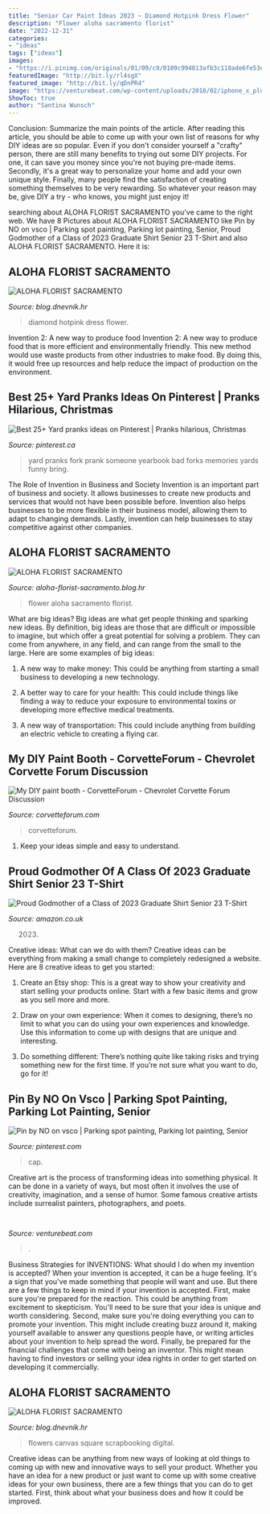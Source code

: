 ```yaml
---
title: "Senior Car Paint Ideas 2023 ~ Diamond Hotpink Dress Flower"
description: "Flower aloha sacramento florist"
date: "2022-12-31"
categories:
- "ideas"
tags: ["ideas"]
images:
- "https://i.pinimg.com/originals/01/09/c9/0109c994813afb3c118ade6fe53e9b2f.jpg"
featuredImage: "http://bit.ly/rl4sgX"
featured_image: "http://bit.ly/qDnPR4"
image: "https://venturebeat.com/wp-content/uploads/2018/02/iphone_x_plus_digitizer.jpg?w=499"
ShowToc: true
author: "Santina Wunsch"
---
```



Conclusion: Summarize the main points of the article.
After reading this article, you should be able to come up with your own list of reasons for why DIY ideas are so popular. Even if you don't consider yourself a "crafty" person, there are still many benefits to trying out some DIY projects. For one, it can save you money since you're not buying pre-made items. Secondly, it's a great way to personalize your home and add your own unique style. Finally, many people find the satisfaction of creating something themselves to be very rewarding. So whatever your reason may be, give DIY a try - who knows, you might just enjoy it!

	

		
searching about ALOHA FLORIST SACRAMENTO you've came to the right web. We have 8 Pictures about ALOHA FLORIST SACRAMENTO like Pin by NO on vsco | Parking spot painting, Parking lot painting, Senior, Proud Godmother of a Class of 2023 Graduate Shirt Senior 23 T-Shirt and also ALOHA FLORIST SACRAMENTO. Here it is:
		
    
## ALOHA FLORIST SACRAMENTO

<img loading=lazy src="http://bit.ly/rl4sgX" onerror="this.onerror=null;this.src='https://tse3.mm.bing.net/th?id=OIP.KdSXCNAet7Aw51lC6eSthAHaFO&amp;pid=15.1';" alt="ALOHA FLORIST SACRAMENTO">

_Source: blog.dnevnik.hr_

>diamond hotpink dress flower. 

	

Invention 2: A new way to produce food
Invention 2: A new way to produce food that is more efficient and environmentally friendly. This new method would use waste products from other industries to make food. By doing this, it would free up resources and help reduce the impact of production on the environment.

    
## Best 25+ Yard Pranks Ideas On Pinterest | Pranks Hilarious, Christmas

<img loading=lazy src="https://i.pinimg.com/originals/01/09/c9/0109c994813afb3c118ade6fe53e9b2f.jpg" onerror="this.onerror=null;this.src='https://tse4.mm.bing.net/th?id=OIP.W4-XDh_nZ6vppCKdPxvBVAHaFj&amp;pid=15.1';" alt="Best 25+ Yard pranks ideas on Pinterest | Pranks hilarious, Christmas">

_Source: pinterest.ca_

>yard pranks fork prank someone yearbook bad forks memories yards funny bring. 

	

The Role of Invention in Business and Society
Invention is an important part of business and society. It allows businesses to create new products and services that would not have been possible before. Invention also helps businesses to be more flexible in their business model, allowing them to adapt to changing demands. Lastly, invention can help businesses to stay competitive against other companies.

    
## ALOHA FLORIST SACRAMENTO

<img loading=lazy src="http://bit.ly/rpxBqs" onerror="this.onerror=null;this.src='https://tse4.mm.bing.net/th?id=OIP.l8eS8OxW2X1i-x4HYYWk5AHaFS&amp;pid=15.1';" alt="ALOHA FLORIST SACRAMENTO">

_Source: aloha-florist-sacramento.blog.hr_

>flower aloha sacramento florist. 

	

What are big ideas?
Big ideas are what get people thinking and sparking new ideas. By definition, big ideas are those that are difficult or impossible to imagine, but which offer a great potential for solving a problem. They can come from anywhere, in any field, and can range from the small to the large. Here are some examples of big ideas:
1. A new way to make money: This could be anything from starting a small business to developing a new technology.

2. A better way to care for your health: This could include things like finding a way to reduce your exposure to environmental toxins or developing more effective medical treatments.

3. A new way of transportation: This could include anything from building an electric vehicle to creating a flying car.


    
## My DIY Paint Booth - CorvetteForum - Chevrolet Corvette Forum Discussion

<img loading=lazy src="https://www.corvetteforum.com/forums/attachments/paint-body/48055723d1484955923-my-diy-paint-booth-055.jpg" onerror="this.onerror=null;this.src='https://tse3.mm.bing.net/th?id=OIP.ojl3L4HllfyMMwaQwafKcAHaFj&amp;pid=15.1';" alt="My DIY paint booth - CorvetteForum - Chevrolet Corvette Forum Discussion">

_Source: corvetteforum.com_

>corvetteforum. 

	

1. Keep your ideas simple and easy to understand.

    
## Proud Godmother Of A Class Of 2023 Graduate Shirt Senior 23 T-Shirt

<img loading=lazy src="https://m.media-amazon.com/images/I/A13usaonutL._CLa|2140%2C2000|81MAuo8SaML.png|0%2C0%2C2140%2C2000%2B0.0%2C0.0%2C2140.0%2C2000.0_AC_UX679_.png" onerror="this.onerror=null;this.src='https://tse3.mm.bing.net/th?id=OIP.MYsNg9bX0kmuTNvB7fvs0wHaHh&amp;pid=15.1';" alt="Proud Godmother of a Class of 2023 Graduate Shirt Senior 23 T-Shirt">

_Source: amazon.co.uk_

>2023. 

	

Creative ideas: What can we do with them?
Creative ideas can be everything from making a small change to completely redesigned a website. Here are 8 creative ideas to get you started:
1. Create an Etsy shop: This is a great way to show your creativity and start selling your products online. Start with a few basic items and grow as you sell more and more.

2. Draw on your own experience: When it comes to designing, there’s no limit to what you can do using your own experiences and knowledge. Use this information to come up with designs that are unique and interesting.

3. Do something different: There’s nothing quite like taking risks and trying something new for the first time. If you’re not sure what you want to do, go for it!

    
## Pin By NO On Vsco | Parking Spot Painting, Parking Lot Painting, Senior

<img loading=lazy src="https://i.pinimg.com/736x/d0/62/ed/d062ed49f7409182b4e2c6f78ed68ef1.jpg" onerror="this.onerror=null;this.src='https://tse1.mm.bing.net/th?id=OIP.lYJfoqhP69klFA3rOp3zCgHaNL&amp;pid=15.1';" alt="Pin by NO on vsco | Parking spot painting, Parking lot painting, Senior">

_Source: pinterest.com_

>cap. 

	

Creative art is the process of transforming ideas into something physical. It can be done in a variety of ways, but most often it involves the use of creativity, imagination, and a sense of humor. Some famous creative artists include surrealist painters, photographers, and poets.

    
## 

<img loading=lazy src="https://venturebeat.com/wp-content/uploads/2018/02/iphone_x_plus_digitizer.jpg?w=499" onerror="this.onerror=null;this.src='https://tse3.mm.bing.net/th?id=OIP.R3A-roaQ30_whC-sdJRS2QHaI7&amp;pid=15.1';" alt="">

_Source: venturebeat.com_

>. 

	

Business Strategies for INVENTIONS: What should I do when my invention is accepted?
When your invention is accepted, it can be a huge feeling. It's a sign that you've made something that people will want and use. But there are a few things to keep in mind if your invention is accepted. 
First, make sure you're prepared for the reaction. This could be anything from excitement to skepticism. You'll need to be sure that your idea is unique and worth considering. 
Second, make sure you're doing everything you can to promote your invention. This might include creating buzz around it, making yourself available to answer any questions people have, or writing articles about your invention to help spread the word. 
Finally, be prepared for the financial challenges that come with being an inventor. This might mean having to find investors or selling your idea rights in order to get started on developing it commercially.

    
## ALOHA FLORIST SACRAMENTO

<img loading=lazy src="http://bit.ly/qDnPR4" onerror="this.onerror=null;this.src='https://tse1.mm.bing.net/th?id=OIP.gDbNmunYa9CTHWE5L1ujyQHaFj&amp;pid=15.1';" alt="ALOHA FLORIST SACRAMENTO">

_Source: blog.dnevnik.hr_

>flowers canvas square scrapbooking digital. 

	

Creative ideas can be anything from new ways of looking at old things to coming up with new and innovative ways to sell your product. Whether you have an idea for a new product or just want to come up with some creative ideas for your own business, there are a few things that you can do to get started. First, think about what your business does and how it could be improved.

